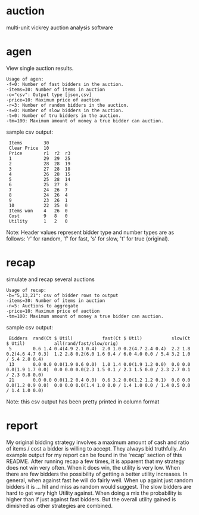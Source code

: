 auction
=======
multi-unit vickrey auction analysis software

agen
====
  View single auction results.

    Usage of agen:
    -f=0: Number of fast bidders in the auction.
    -items=30: Number of items in auction
    -o="csv": Output type [json,csv]
    -price=10: Maximum price of auction
    -r=3: Number of random bidders in the auction.
    -s=0: Number of slow bidders in the auction.
    -t=0: Number of tru bidders in the auction.
    -tm=100: Maximum amount of money a true bidder can auction.

  sample csv output:

     Items        30
     Clear Price  10
     Price        r1  r2  r3
     1            29  29  25
     2            28  28  19
     3            27  28  18
     4            26  28  15
     5            25  28  14
     6            25  27  8
     7            24  26  7
     8            24  26  4
     9            23  26  1
     10           22  25  0
     Items won    4   26  0
     Cost         9   8   0
     Utility      1   2   0

 Note:  Header values represent bidder type and number types are as follows:
   'r' for random, 'f' for fast, 's' for slow, 't' for true (original).

recap
=====
  simulate and recap several auctions

    Usage of recap:
    -b="5,13,21": csv of bidder rows to output
    -items=30: Number of items in auction
    -n=5: Auctions to aggregate
    -price=10: Maximum price of auction
    -tm=100: Maximum amount of money a true bidder can auction.

  sample csv output:

     Bidders  rand(Ct $ Util)           fast(Ct $ Util)           slow(Ct $ Util)           all(rand/fast/slow/orig)
     5        0.6 1.4 0.4(4.9 2.1 0.4)  2.0 1.0 0.2(4.7 2.4 0.4)  2.2 1.8 0.2(4.6 4.7 0.3)  1.2 2.8 0.2(6.0 1.6 0.4 / 6.0 4.0 0.0 / 5.4 3.2 1.0 / 5.4 2.8 0.4)
     13       0.0 0.0 0.0(1.9 0.6 0.0)  1.0 1.4 0.0(1.9 1.2 0.0)  0.0 0.0 0.0(1.9 1.7 0.0)  0.0 0.0 0.0(2.3 1.5 0.1 / 2.3 1.5 0.0 / 2.3 2.7 0.1 / 2.3 0.8 0.0)
     21       0.0 0.0 0.0(1.2 0.4 0.0)  0.6 3.2 0.0(1.2 1.2 0.1)  0.0 0.0 0.0(1.2 0.9 0.0)  0.0 0.0 0.0(1.4 1.0 0.0 / 1.4 1.0 0.0 / 1.4 0.5 0.0 / 1.4 1.0 0.0)

 Note: this csv output has been pretty printed in column format

report
======

My original bidding strategy involves a maximum amount of cash and ratio of items / cost a bidder is willing to accept.
They always bid truthfully. An example output for my report can be found in the 'recap' section of this README. After
running recap a few times, it is apparent that my strategy does not win very often. When it does win, the utility is very low.
When there are few bidders the possibility of getting a better utility increases. In general, when against fast he will do fairly well.
When up againt just random bidders it is ... hit and miss as random would suggest. The slow bidders are hard to get very high Utility
against. When doing a mix the probability is higher than if just against fast bidders. But the overall utility gained is dimished as
other strategies are combined.
